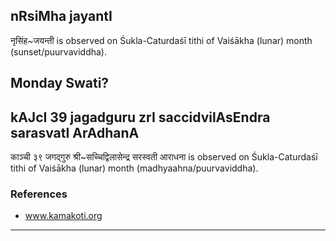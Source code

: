 ## nRsiMha jayantI

नृसिंह~जयन्ती is observed on Śukla-Caturdaśī tithi of Vaiśākha (lunar) month (sunset/puurvaviddha).

Monday Swati?
---
## kAJcI 39 jagadguru zrI saccidvilAsEndra sarasvatI ArAdhanA

काञ्ची ३९ जगद्गुरु श्री~सच्चिद्विलासेन्द्र सरस्वती आराधना is observed on Śukla-Caturdaśī tithi of Vaiśākha (lunar) month (madhyaahna/puurvaviddha).


### References
* www.kamakoti.org

---
